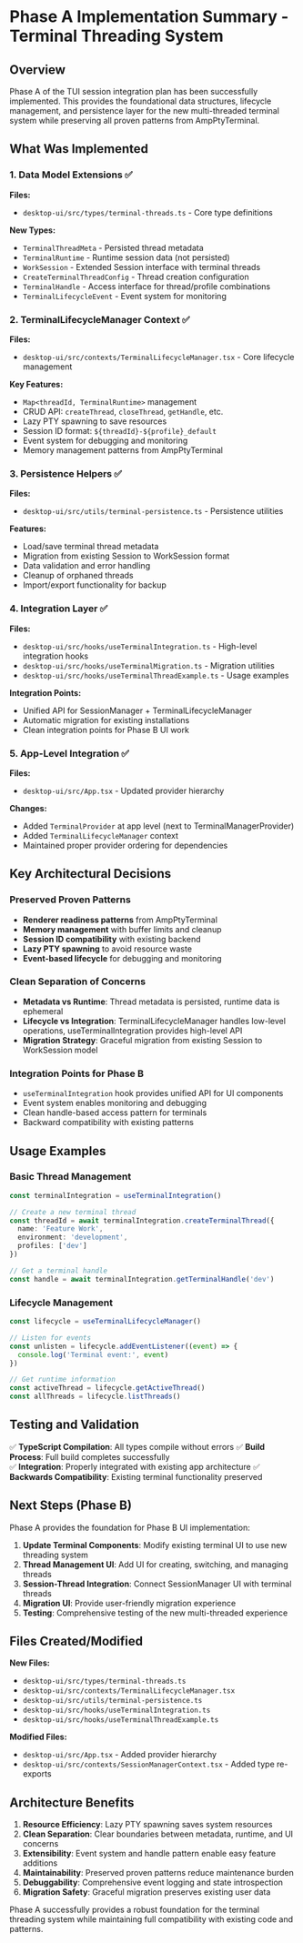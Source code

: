 # Phase A Implementation Summary - Terminal Threading System

## Overview

Phase A of the TUI session integration plan has been successfully implemented. This provides the foundational data structures, lifecycle management, and persistence layer for the new multi-threaded terminal system while preserving all proven patterns from AmpPtyTerminal.

## What Was Implemented

### 1. Data Model Extensions ✅

**Files:**
- `desktop-ui/src/types/terminal-threads.ts` - Core type definitions

**New Types:**
- `TerminalThreadMeta` - Persisted thread metadata
- `TerminalRuntime` - Runtime session data (not persisted)
- `WorkSession` - Extended Session interface with terminal threads
- `CreateTerminalThreadConfig` - Thread creation configuration
- `TerminalHandle` - Access interface for thread/profile combinations
- `TerminalLifecycleEvent` - Event system for monitoring

### 2. TerminalLifecycleManager Context ✅

**Files:**
- `desktop-ui/src/contexts/TerminalLifecycleManager.tsx` - Core lifecycle management

**Key Features:**
- `Map<threadId, TerminalRuntime>` management
- CRUD API: `createThread`, `closeThread`, `getHandle`, etc.
- Lazy PTY spawning to save resources
- Session ID format: `${threadId}-${profile}_default`
- Event system for debugging and monitoring
- Memory management patterns from AmpPtyTerminal

### 3. Persistence Helpers ✅

**Files:**
- `desktop-ui/src/utils/terminal-persistence.ts` - Persistence utilities

**Features:**
- Load/save terminal thread metadata
- Migration from existing Session to WorkSession format
- Data validation and error handling
- Cleanup of orphaned threads
- Import/export functionality for backup

### 4. Integration Layer ✅

**Files:**
- `desktop-ui/src/hooks/useTerminalIntegration.ts` - High-level integration hooks
- `desktop-ui/src/hooks/useTerminalMigration.ts` - Migration utilities
- `desktop-ui/src/hooks/useTerminalThreadExample.ts` - Usage examples

**Integration Points:**
- Unified API for SessionManager + TerminalLifecycleManager
- Automatic migration for existing installations
- Clean integration points for Phase B UI work

### 5. App-Level Integration ✅

**Files:**
- `desktop-ui/src/App.tsx` - Updated provider hierarchy

**Changes:**
- Added `TerminalProvider` at app level (next to TerminalManagerProvider)
- Added `TerminalLifecycleManager` context
- Maintained proper provider ordering for dependencies

## Key Architectural Decisions

### Preserved Proven Patterns
- **Renderer readiness patterns** from AmpPtyTerminal
- **Memory management** with buffer limits and cleanup
- **Session ID compatibility** with existing backend
- **Lazy PTY spawning** to avoid resource waste
- **Event-based lifecycle** for debugging and monitoring

### Clean Separation of Concerns
- **Metadata vs Runtime**: Thread metadata is persisted, runtime data is ephemeral
- **Lifecycle vs Integration**: TerminalLifecycleManager handles low-level operations, useTerminalIntegration provides high-level API
- **Migration Strategy**: Graceful migration from existing Session to WorkSession model

### Integration Points for Phase B
- `useTerminalIntegration` hook provides unified API for UI components
- Event system enables monitoring and debugging
- Clean handle-based access pattern for terminals
- Backward compatibility with existing patterns

## Usage Examples

### Basic Thread Management
```typescript
const terminalIntegration = useTerminalIntegration()

// Create a new terminal thread
const threadId = await terminalIntegration.createTerminalThread({
  name: 'Feature Work',
  environment: 'development',
  profiles: ['dev']
})

// Get a terminal handle
const handle = await terminalIntegration.getTerminalHandle('dev')
```

### Lifecycle Management
```typescript
const lifecycle = useTerminalLifecycleManager()

// Listen for events
const unlisten = lifecycle.addEventListener((event) => {
  console.log('Terminal event:', event)
})

// Get runtime information
const activeThread = lifecycle.getActiveThread()
const allThreads = lifecycle.listThreads()
```

## Testing and Validation

✅ **TypeScript Compilation**: All types compile without errors
✅ **Build Process**: Full build completes successfully  
✅ **Integration**: Properly integrated with existing app architecture
✅ **Backwards Compatibility**: Existing terminal functionality preserved

## Next Steps (Phase B)

Phase A provides the foundation for Phase B UI implementation:

1. **Update Terminal Components**: Modify existing terminal UI to use new threading system
2. **Thread Management UI**: Add UI for creating, switching, and managing threads
3. **Session-Thread Integration**: Connect SessionManager UI with terminal threads
4. **Migration UI**: Provide user-friendly migration experience
5. **Testing**: Comprehensive testing of the new multi-threaded experience

## Files Created/Modified

**New Files:**
- `desktop-ui/src/types/terminal-threads.ts`
- `desktop-ui/src/contexts/TerminalLifecycleManager.tsx`
- `desktop-ui/src/utils/terminal-persistence.ts`
- `desktop-ui/src/hooks/useTerminalIntegration.ts`
- `desktop-ui/src/hooks/useTerminalThreadExample.ts`

**Modified Files:**
- `desktop-ui/src/App.tsx` - Added provider hierarchy
- `desktop-ui/src/contexts/SessionManagerContext.tsx` - Added type re-exports

## Architecture Benefits

1. **Resource Efficiency**: Lazy PTY spawning saves system resources
2. **Clean Separation**: Clear boundaries between metadata, runtime, and UI concerns  
3. **Extensibility**: Event system and handle pattern enable easy feature additions
4. **Maintainability**: Preserved proven patterns reduce maintenance burden
5. **Debuggability**: Comprehensive event logging and state introspection
6. **Migration Safety**: Graceful migration preserves existing user data

Phase A successfully provides a robust foundation for the terminal threading system while maintaining full compatibility with existing code and patterns.
